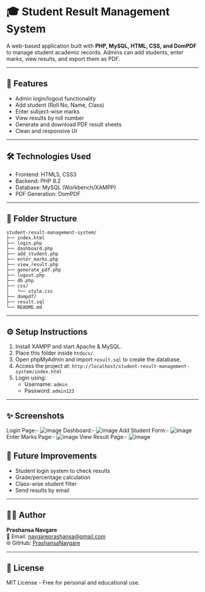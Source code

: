 # 🎓 Student Result Management System

A web-based application built with **PHP, MySQL, HTML, CSS, and DomPDF** to manage student academic records. Admins can add students, enter marks, view results, and export them as PDF.

---

## 🚀 Features

- Admin login/logout functionality
- Add student (Roll No, Name, Class)
- Enter subject-wise marks
- View results by roll number
- Generate and download PDF result sheets
- Clean and responsive UI

---

## 🛠️ Technologies Used

- Frontend: HTML5, CSS3
- Backend: PHP 8.2
- Database: MySQL (Workbench/XAMPP)
- PDF Generation: DomPDF

---

## 📁 Folder Structure

```
student-result-management-system/
├── index.html
├── login.php
├── dashboard.php
├── add_student.php
├── enter_marks.php
├── view_result.php
├── generate_pdf.php
├── logout.php
├── db.php
├── css/
│   └── style.css
├── dompdf/
├── result.sql
└── README.md
```

---

## ⚙️ Setup Instructions

1. Install XAMPP and start Apache & MySQL.
2. Place this folder inside `htdocs/`.
3. Open phpMyAdmin and import `result.sql` to create the database.
4. Access the project at: `http://localhost/student-result-management-system/index.html`
5. Login using:
   - Username: `admin`
   - Password: `admin123`

---

## ✨ Screenshots
Login Page:-
![image](https://github.com/user-attachments/assets/0da73a82-5533-4b19-811e-3f9c0cb6be0c)
Dashboard:-
![image](https://github.com/user-attachments/assets/ac2301db-9beb-4507-9087-d25bac1a9cb2)
Add Student Form:-
![image](https://github.com/user-attachments/assets/4aacbb0a-afa8-443f-a9dc-64a25dc63c61)
Enter Marks Page:-
![image](https://github.com/user-attachments/assets/00e4de86-fb05-42c9-957d-bce68330f032)
View Result Page:-
![image](https://github.com/user-attachments/assets/d293475a-dc71-4881-baf8-36b2b221a16b)


## 🧩 Future Improvements

- Student login system to check results
- Grade/percentage calculation
- Class-wise student filter
- Send results by email

---

## 👩‍💻 Author

**Prashansa Navgare**  
📧 Email: navgareprashansa@gmail.com  
🌐 GitHub: [PrashansaNavgare](https://github.com/PrashansaNavgare)

---

## 📄 License

MIT License - Free for personal and educational use.
